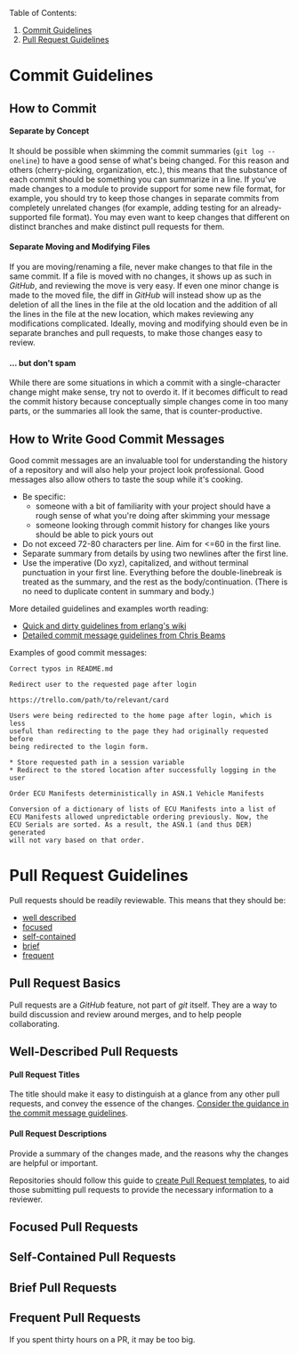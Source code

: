 Table of Contents:
1. [Commit Guidelines](#commit-guidelines)
2. [Pull Request Guidelines](#pull-request-guidelines)



# Commit Guidelines
## How to Commit
#### Separate by Concept
It should be possible when skimming the commit summaries (`git log --oneline`)
to have a good sense of what's being changed. For this reason and others
(cherry-picking, organization, etc.), this means that the substance
of each commit should be something you can summarize in a line. If you've made
changes to a module to provide support for some new file format, for example,
you should try to keep those changes in separate commits from completely
unrelated changes (for example, adding testing for an already-supported
file format). You may even want to keep changes that different on distinct
branches and make distinct pull requests for them.

#### Separate Moving and Modifying Files
If you are moving/renaming a file, never make changes to that file in the same
commit. If a file is moved with no changes, it shows up as such in *GitHub*,
and reviewing the move is very easy. If even one minor change is made to the
moved file, the diff in *GitHub* will instead show up as the deletion of all the
lines in the file at the old location and the addition of all the lines in the
file at the new location, which makes reviewing any modifications complicated.
Ideally, moving and modifying should even be in separate branches and pull
requests, to make those changes easy to review.

#### ... but don't spam
While there are some situations in which a commit with a single-character
change might make sense, try not to overdo it. If it becomes difficult to read
the commit history because conceptually simple changes come in too many parts,
or the summaries all look the same, that is counter-productive.


## How to Write Good Commit Messages
Good commit messages are an invaluable tool for understanding the history of a
repository and will also help your project look professional. Good messages
also allow others to taste the soup while it's cooking.

* Be specific:
  * someone with a bit of familiarity with your project should have a rough
  sense of what you're doing after skimming your message
  * someone looking through commit history for changes like yours should be
  able to pick yours out
* Do not exceed 72-80 characters per line. Aim for <=60 in the first line.
* Separate summary from details by using two newlines after the first line.
* Use the imperative (Do xyz), capitalized, and without terminal punctuation
in your first line. Everything before the double-linebreak is treated as the
summary, and the rest as the body/continuation. (There is no need to
duplicate content in summary and body.)

More detailed guidelines and examples worth reading:
* [Quick and dirty guidelines from erlang's wiki](https://github.com/erlang/otp/wiki/Writing-good-commit-messages)
* [Detailed commit message guidelines from Chris Beams](https://chris.beams.io/posts/git-commit/)

Examples of good commit messages:

```
Correct typos in README.md
```

```
Redirect user to the requested page after login

https://trello.com/path/to/relevant/card

Users were being redirected to the home page after login, which is less
useful than redirecting to the page they had originally requested before
being redirected to the login form.

* Store requested path in a session variable
* Redirect to the stored location after successfully logging in the user
```

```
Order ECU Manifests deterministically in ASN.1 Vehicle Manifests

Conversion of a dictionary of lists of ECU Manifests into a list of
ECU Manifests allowed unpredictable ordering previously. Now, the
ECU Serials are sorted. As a result, the ASN.1 (and thus DER) generated
will not vary based on that order.
```



# Pull Request Guidelines

Pull requests should be readily reviewable. This means that they should be:
- [well described](#well-described-pull-requests)
- [focused](#focused-pull-requests)
- [self-contained](#self-contained-pull-requests)
- [brief](#brief-pull-requests)
- [frequent](#frequent-pull-requests)

## Pull Request Basics
Pull requests are a *GitHub* feature, not part of *git* itself. They are a way to
build discussion and review around merges, and to help people collaborating.

## Well-Described Pull Requests
#### Pull Request Titles
The title should make it easy to distinguish at a glance from any other pull
requests, and convey the essence of the changes.
[Consider the guidance in the commit message guidelines](#how-to-write-good-commit-messages).

#### Pull Request Descriptions
Provide a summary of the changes made, and the reasons why the changes are
helpful or important.

Repositories should follow this guide to
[create Pull Request templates](https://help.github.com/articles/creating-a-pull-request-template-for-your-repository/),
to aid
those submitting pull requests to provide the necessary information to a
reviewer.

## Focused Pull Requests

## Self-Contained Pull Requests

## Brief Pull Requests

## Frequent Pull Requests
If you spent thirty hours on a PR, it may be too big.

